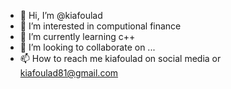 - 👋 Hi, I’m @kiafoulad
- 👀 I’m interested in computional finance
- 🌱 I’m currently learning c++
- 💞️ I’m looking to collaborate on ...
- 📫 How to reach me kiafoulad on social media or kiafoulad81@gmail.com

<!---
kiafoulad/kiafoulad is a ✨ special ✨ repository because its `README.md` (this file) appears on your GitHub profile.
You can click the Preview link to take a look at your changes.
--->
